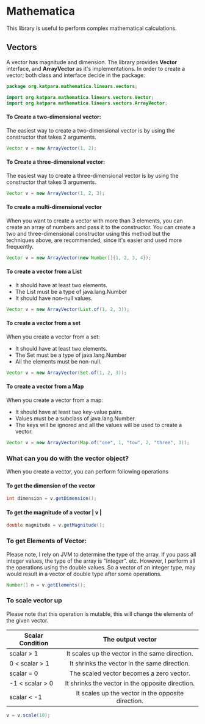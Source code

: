 # Mathematica
This library is useful to perform complex mathematical calculations. 

## Vectors
A vector has magnitude and dimension. The library provides __Vector__ interface, and __ArrayVector__ as it's implementations.
In order to create a vector; both class and interface decide in the package:

```java
package org.katpara.mathematica.linears.vectors;

import org.katpara.mathematica.linears.vectors.Vector;
import org.katpara.mathematica.linears.vectors.ArrayVector;
```

#### To Create a two-dimensional vector:
The easiest way to create a two-dimensional vector is by using the constructor that takes 2 arguments.
```java
Vector v = new ArrayVector(1, 2);
```

#### To Create a three-dimensional vector:
The easiest way to create a three-dimensional vector is by using the constructor that takes 3 arguments.
```java
Vector v = new ArrayVector(1, 2, 3);
```


#### To create a multi-dimensional vector
When you want to create a vector with more than 3 elements, you can create an array of numbers and pass it to the constructor.
You can create a two and three-dimensional constructor using this method but the techniques above, are recommended, since it's easier and used more frequently.
```java
Vector v = new ArrayVector(new Number[]{1, 2, 3, 4});
```

#### To create a vector from a List
<ul>
    <li>It should have at least two elements.
    <li>The List must be a type of java.lang.Number
    <li>It should have non-null values.
</ul>
    
```java
Vector v = new ArrayVector(List.of(1, 2, 3));
```

#### To create a vector from a set
When you create a vector from a set:
<ul>
    <li>It should have at least two elements.
    <li>The Set must be a type of java.lang.Number
    <li>All the elements must be non-null.
</ul>

```java
Vector v = new ArrayVector(Set.of(1, 2, 3));
```

#### To create a vector from a Map
When you create a vector from a map:
<ul>
    <li>It should have at least two key-value pairs.
    <li>Values must be a subclass of java.lang.Number.
    <li>The keys will be ignored and all the values will be used to create a vector.
</ul>

```java
Vector v = new ArrayVector(Map.of("one", 1, "tow", 2, "three", 3));
```

### What can you do with the vector object?
When you create a vector, you can perform following operations

#### To get the dimension of the vector

```java
int dimension = v.getDimension();
```

#### To get the magnitude of a vector | v |

```java
double magnitude = v.getMagnitude();
```

### To get Elements of Vector:
Please note, I rely on JVM to determine the type of the array.
If you pass all integer values, the type of the array is "Integer". etc.
However, I perform all the operations using the double values. So a vector of an integer type, may would result in a vector of double type after some operations. 

```java
Number[] n = v.getElements();
```

### To scale vector up
Please note that this operation is mutable, this will change the elements of the given vector.

| Scalar Condition      |       The output vector                            |
|-----------------------|:--------------------------------------------------:|
| scalar &gt; 1         | It scales up the vector in the same direction.     |
| 0 &lt; scalar &gt; 1  | It shrinks the vector in the same direction.       |
|  scalar = 0           | The scaled vector becomes a zero vector.           |
| -1 &lt; scalar &gt; 0 | It shrinks the vector in the opposite direction.   |
| scalar &lt; -1        | It scales up the vector in the opposite direction. |


```java
v = v.scale(10);
```
    